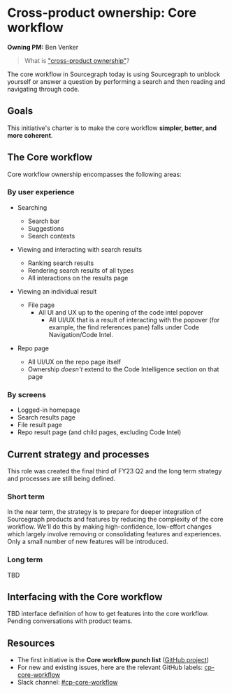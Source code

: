# Cross-product ownership: Core workflow
**Owning PM:** Ben Venker

> What is ["cross-product ownership"]()?

The core workflow in Sourcegraph today is using Sourcegraph to unblock yourself or answer a question by performing a search and then reading and navigating through code.

## Goals
This initiative's charter is to make the core workflow **simpler, better, and more coherent**.

## The Core workflow
Core workflow ownership encompasses the following areas:

### By user experience
- Searching
  - Search bar
  - Suggestions
  - Search contexts

- Viewing and interacting with search results
  - Ranking search results
  - Rendering search results of all types
  - All interactions on the results page

- Viewing an individual result
  - File page
    - All UI and UX up to the opening of the code intel popover
      - All UI/UX that is a result of interacting with the popover (for example, the find references pane) falls under Code Navigation/Code Intel.

- Repo page
  - All UI/UX on the repo page itself
  - Ownership *doesn't* extend to the Code Intelligence section on that page

### By screens
- Logged-in homepage
- Search results page
- File result page
- Repo result page (and child pages, excluding Code Intel)

## Current strategy and processes
This role was created the final third of FY23 Q2 and the long term strategy and processes are still being defined.

### Short term
In the near term, the strategy is to prepare for deeper integration of Sourcegraph products and features by reducing the complexity of the core workflow. We'll do this by making high-confidence, low-effort changes which largely involve removing or consolidating features and experiences. Only a small number of new features will be introduced.

### Long term
TBD

###

## Interfacing with the Core workflow
TBD interface definition of how to get features into the core workflow. Pending conversations with product teams.

## Resources
- The first initiative is the **Core workflow punch list** ([GitHub project](https://github.com/orgs/sourcegraph/projects/271/views/1))
- For new and existing issues, here are the relevant GitHub labels: [cp-core-workflow](https://github.com/sourcegraph/sourcegraph/issues?q=is%3Aissue+is%3Aopen+label%3Acp-core-workflow)
- Slack channel: [#cp-core-workflow](https://sourcegraph.slack.com/archives/C03N0HGN069)



